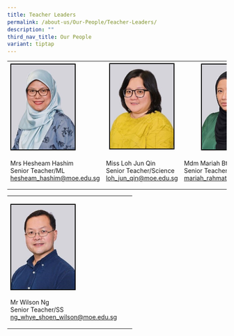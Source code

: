 ```yaml
---
title: Teacher Leaders
permalink: /about-us/Our-People/Teacher-Leaders/
description: ""
third_nav_title: Our People
variant: tiptap
---
```

<table><tbody><tr><th rowspan="1" colspan="1"><div class="isomer-image-wrapper"><img style="border:2px double black; float: left; width:146px" height="auto" width="100%" src="/images/About%20Us/Our%20People/Teacher%20Leaders/S2.jpg"></div></th><th rowspan="1" colspan="1"><div class="isomer-image-wrapper"><img style="border:2px double black; float: center; width:146px" height="auto" width="100%" src="/images/About%20Us/Our%20People/Teacher%20Leaders/S3.jpg"></div></th><th rowspan="1" colspan="1"><div class="isomer-image-wrapper"><img style="border:2px double black; float: right; width:146px;" height="auto" width="100%" src="/images/About%20Us/Our%20People/Teacher%20Leaders/S4.jpg"></div></th></tr><tr><td rowspan="1" colspan="1"><p>Mrs Hesheam Hashim<br>Senior Teacher/ML<br><a href="mailto:hesheam_hashim@moe.edu.sg" rel="noopener noreferrer nofollow" target="_blank"> hesheam_hashim@moe.edu.sg</a></p></td><td rowspan="1" colspan="1"><p>Miss Loh Jun Qin <br>Senior Teacher/Science <br><a href="mailto:loh_jun_qin@moe.edu.sg" rel="noopener noreferrer nofollow" target="_blank"> loh_jun_qin@moe.edu.sg</a></p></td><td rowspan="1" colspan="1"><p>Mdm Mariah Bte Rahmat <br>Senior Teacher/SEN<br><a href="mailto:mariah_rahmat@moe.edu.sg" rel="noopener noreferrer nofollow" target="_blank"> mariah_rahmat@moe.edu.sg</a></p></td></tr></tbody></table><table><tbody><tr><th rowspan="1" colspan="1"><p></p><div class="isomer-image-wrapper"><img style="border:2px double black; float:left; width:146px;" height="auto" width="100%" src="/images/About%20Us/Our%20People/School%20Exec%20Committee/S6.jpg"></div></th><th rowspan="1" colspan="1"><p></p></th><th rowspan="1" colspan="1"><p></p></th></tr><tr><td rowspan="1" colspan="1"><p>Mr Wilson Ng<br>Senior Teacher/SS<br><a href="mailto:ng_whye_shoen_wilson@moe.edu.sg" rel="noopener noreferrer nofollow" target="_blank"> ng_whye_shoen_wilson@moe.edu.sg</a></p></td><td rowspan="1" colspan="1"><p></p></td><td rowspan="1" colspan="1"><p></p></td></tr></tbody></table><p></p>